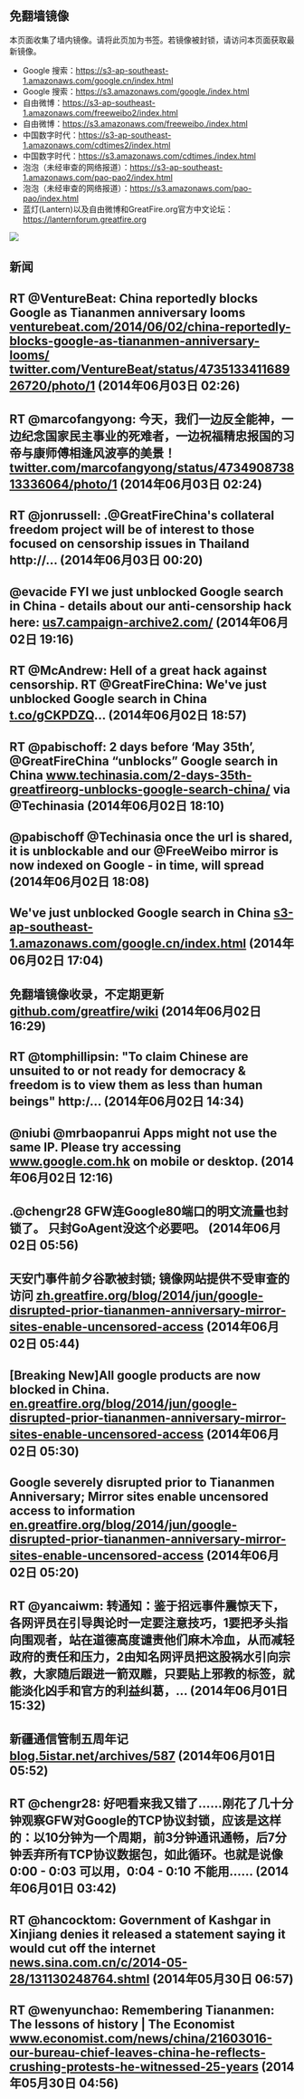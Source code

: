 ## 免翻墙镜像
本页面收集了墙内镜像。请将此页加为书签。若镜像被封锁，请访问本页面获取最新镜像。
* Google 搜索：https://s3-ap-southeast-1.amazonaws.com/google.cn/index.html
* Google 搜索：https://s3.amazonaws.com/google./index.html    
* 自由微博：https://s3-ap-southeast-1.amazonaws.com/freeweibo2/index.html
* 自由微博：https://s3.amazonaws.com/freeweibo./index.html
* 中国数字时代：https://s3-ap-southeast-1.amazonaws.com/cdtimes2/index.html
* 中国数字时代：https://s3.amazonaws.com/cdtimes./index.html
* 泡泡（未经审查的网络报道）：https://s3-ap-southeast-1.amazonaws.com/pao-pao2/index.html
* 泡泡（未经审查的网络报道）：https://s3.amazonaws.com/pao-pao/index.html
* 蓝灯(Lantern)以及自由微博和GreatFire.org官方中文论坛：https://lanternforum.greatfire.org

<img src="https://raw.githubusercontent.com/greatfire/z/master/logos.gif" />

## 新闻
RT @VentureBeat: China reportedly blocks Google as Tiananmen anniversary looms <a href="http://venturebeat.com/2014/06/02/china-reportedly-blocks-google-as-tiananmen-anniversary-looms/">venturebeat.com/2014/06/02/china-reportedly-blocks-google-as-tiananmen-anniversary-looms/</a> <a href="https://twitter.com/VentureBeat/status/473513341168926720/photo/1">twitter.com/VentureBeat/status/473513341168926720/photo/1</a> (2014年06月03日 02:26)
 ---
RT @marcofangyong: 今天，我们一边反全能神，一边纪念国家民主事业的死难者，一边祝福精忠报国的习帝与康师傅相逢风波亭的美景！ <a href="https://twitter.com/marcofangyong/status/473490873813336064/photo/1">twitter.com/marcofangyong/status/473490873813336064/photo/1</a> (2014年06月03日 02:24)
 ---
RT @jonrussell: .@GreatFireChina's collateral freedom project will be of interest to those focused on censorship issues in Thailand http://… (2014年06月03日 00:20)
 ---
@evacide FYI we just unblocked Google search in China - details about our anti-censorship hack here: <a href="http://us7.campaign-archive2.com/?u=854fca58782082e0cbdf204a0&id=6f3dda1ae7&e=326c493581">us7.campaign-archive2.com/</a> (2014年06月02日 19:16)
 ---
RT @McAndrew: Hell of a great hack against censorship. RT @GreatFireChina: We've just unblocked Google search in China <a href="https://t.co/gCKPDZQ">t.co/gCKPDZQ</a>… (2014年06月02日 18:57)
 ---
RT @pabischoff: 2 days before ‘May 35th’, @GreatFireChina “unblocks” Google search in China <a href="http://www.techinasia.com/2-days-35th-greatfireorg-unblocks-google-search-china/">www.techinasia.com/2-days-35th-greatfireorg-unblocks-google-search-china/</a> via @Techinasia (2014年06月02日 18:10)
 ---
@pabischoff @Techinasia once the url is shared, it is unblockable and our @FreeWeibo mirror is now indexed on Google - in time, will spread (2014年06月02日 18:08)
 ---
We've just unblocked Google search in China <a href="https://s3-ap-southeast-1.amazonaws.com/google.cn/index.html">s3-ap-southeast-1.amazonaws.com/google.cn/index.html</a> (2014年06月02日 17:04)
 ---
免翻墙镜像收录，不定期更新 <a href="https://github.com/greatfire/wiki">github.com/greatfire/wiki</a> (2014年06月02日 16:29)
 ---
RT @tomphillipsin: "To claim Chinese are unsuited to or not ready for democracy &amp; freedom is to view them as less than human beings" http:/… (2014年06月02日 14:34)
 ---
@niubi @mrbaopanrui Apps might not use the same IP. Please try accessing <a href="http://www.google.com.hk">www.google.com.hk</a> on mobile or desktop. (2014年06月02日 12:16)
 ---
.@chengr28 GFW连Google80端口的明文流量也封锁了。 只封GoAgent没这个必要吧。 (2014年06月02日 05:56)
 ---
天安门事件前夕谷歌被封锁; 镜像网站提供不受审查的访问 <a href="https://zh.greatfire.org/blog/2014/jun/google-disrupted-prior-tiananmen-anniversary-mirror-sites-enable-uncensored-access">zh.greatfire.org/blog/2014/jun/google-disrupted-prior-tiananmen-anniversary-mirror-sites-enable-uncensored-access</a> (2014年06月02日 05:44)
 ---
[Breaking New]All google products are now blocked in China. <a href="https://en.greatfire.org/blog/2014/jun/google-disrupted-prior-tiananmen-anniversary-mirror-sites-enable-uncensored-access">en.greatfire.org/blog/2014/jun/google-disrupted-prior-tiananmen-anniversary-mirror-sites-enable-uncensored-access</a> (2014年06月02日 05:30)
 ---
Google severely disrupted prior to Tiananmen Anniversary; Mirror sites enable uncensored access to information <a href="https://en.greatfire.org/blog/2014/jun/google-disrupted-prior-tiananmen-anniversary-mirror-sites-enable-uncensored-access">en.greatfire.org/blog/2014/jun/google-disrupted-prior-tiananmen-anniversary-mirror-sites-enable-uncensored-access</a> (2014年06月02日 05:20)
 ---
RT @yancaiwm: 转通知：鉴于招远事件震惊天下，各网评员在引导舆论时一定要注意技巧，1要把矛头指向围观者，站在道德高度谴责他们麻木冷血，从而减轻政府的责任和压力，2由知名网评员把这股祸水引向宗教，大家随后跟进一箭双雕，只要贴上邪教的标签，就能淡化凶手和官方的利益纠葛，… (2014年06月01日 15:32)
 ---
新疆通信管制五周年记 <a href="http://blog.5istar.net/archives/587">blog.5istar.net/archives/587</a> (2014年06月01日 05:52)
 ---
RT @chengr28: 好吧看来我又错了……刚花了几十分钟观察GFW对Google的TCP协议封锁，应该是这样的：以10分钟为一个周期，前3分钟通讯通畅，后7分钟丢弃所有TCP协议数据包，如此循环。也就是说像 0:00 - 0:03 可以用，0:04 - 0:10 不能用…… (2014年06月01日 03:42)
 ---
RT @hancocktom: Government of Kashgar in Xinjiang denies it released a statement saying it would cut off the internet <a href="http://news.sina.com.cn/c/2014-05-28/131130248764.shtml?bsh_bid=416061313&utm_content=buffer88b09&utm_medium=social&utm_source=twitter.com&utm_campaign=buffer">news.sina.com.cn/c/2014-05-28/131130248764.shtml</a> (2014年05月30日 06:57)
 ---
RT @wenyunchao: Remembering Tiananmen: The lessons of history | The Economist <a href="http://www.economist.com/news/china/21603016-our-bureau-chief-leaves-china-he-reflects-crushing-protests-he-witnessed-25-years">www.economist.com/news/china/21603016-our-bureau-chief-leaves-china-he-reflects-crushing-protests-he-witnessed-25-years</a> (2014年05月30日 04:56)
 ---
